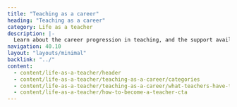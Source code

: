 ```yaml
---
title: "Teaching as a career"
heading: "Teaching as a career"
category: Life as a teacher
description: |-
  Learn about the career progression in teaching, and the support available for early career teachers and career changers.
navigation: 40.10
layout: "layouts/minimal"
backlink: "../"
content:
  - content/life-as-a-teacher/header
  - content/life-as-a-teacher/teaching-as-a-career/categories
  - content/life-as-a-teacher/teaching-as-a-career/what-teachers-have-to-say
  - content/life-as-a-teacher/how-to-become-a-teacher-cta
---
```

